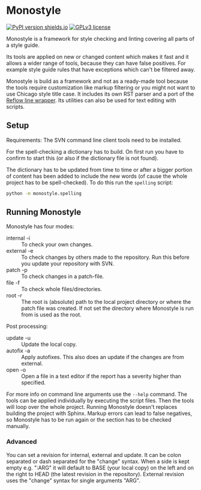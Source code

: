 
# Monostyle

[![PyPI version shields.io](https://img.shields.io/pypi/v/monostyle.svg)](https://pypi.python.org/pypi/monostyle/)
[![GPLv3 license](https://img.shields.io/badge/License-GPLv3-blue.svg)](https://github.com/tobiasHeinke/monostyle/blob/master/LICENSE)

Monostyle is a framework for style checking and linting covering all parts of a style guide.

Its tools are applied on new or changed content
which makes it fast and it allows a wider range of tools,
because they can have false positives. 
For example style guide rules that have exceptions which can't be filtered away.

Monostyle is build as a framework and not as a ready-made tool
because the tools require customization like markup filtering or you might not want to use Chicago style title case. 
It includes its own RST parser and a port of the [Reflow line wrapper](https://metacpan.org/pod/Text::Reflow).
Its utilities can also be used for text editing with scripts.


## Setup

Requirements: The SVN command line client tools need to be installed.

For the spell-checking a dictionary has to build.
On first run you have to confirm to start this (or also if the dictionary file is not found).

The dictionary has to be updated from time to time or after a bigger portion of content has been added
to include the new words (of cause the whole project has to be spell-checked).
To do this run the `spelling` script:
```sh
python -m monostyle.spelling
```

## Running Monostyle

Monostyle has four modes:

<dl>
  <dt>internal -i</dt>
  <dd>To check your own changes.</dd>
  <dt>external -e</dt>
  <dd>
      To check changes by others made to the repository.
      Run this before you update your repository with SVN.
   </dd>
  <dt>patch -p</dt>
  <dd>To check changes in a patch-file.</dd>
  <dt>file -f</dt>
  <dd>To check whole files/directories.</dd>
  <dt>root -r</dt>
  <dd>
      The root is (absolute) path to the local project directory or where the patch file was created.
      If not set the directory where Monostyle is run from is used as the root.
  </dd>
</dl>

Post processing:

<dl>
  <dt>update -u</dt>
  <dd>Update the local copy.</dd>
  <dt>autofix -a</dt>
  <dd>Apply autofixes. This also does an update if the changes are from external.</dd>
  <dt>open -o</dt>
  <dd>Open a file in a text editor if the report has a severity higher than specified.</dd>
</dl>

For more info on command line arguments use the `--help` command.
The tools can be applied individually by executing the script files. Then the tools will loop over the whole project.
Running Monostyle doesn't replaces building the project with Sphinx.
Markup errors can lead to false negatives, so Monostyle has to be run again or
the section has to be checked manually.


### Advanced

You can set a revision for internal, external and update.
It can be colon separated or dash separated for the "change" syntax.
When a side is kept empty e.g. ":ARG" it will default to BASE (your local copy) on the left and
on the right to HEAD (the latest revision in the repository).
External revision uses the "change" syntax for single arguments "ARG".
